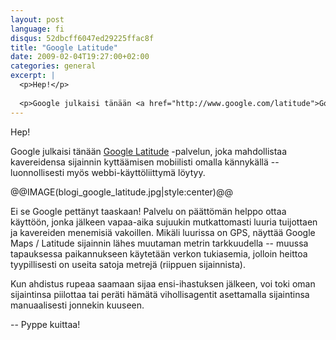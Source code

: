 ```yaml
---
layout: post
language: fi
disqus: 52dbcff6047ed29225ffac8f
title: "Google Latitude"
date: 2009-02-04T19:27:00+02:00
categories: general
excerpt: |
  <p>Hep!</p>
  
  <p>Google julkaisi tänään <a href="http://www.google.com/latitude">Google Latitude</a> -palvelun, joka mahdollistaa kavereidensa sijainnin kyttäämisen mobiilisti omalla kännykällä -- luonnollisesti myös webbi-käyttöliittymä löytyy.</p>
---
```

<p>Hep!</p>

<p>Google julkaisi tänään <a href="http://www.google.com/latitude">Google Latitude</a> -palvelun, joka mahdollistaa kavereidensa sijainnin kyttäämisen mobiilisti omalla kännykällä -- luonnollisesti myös webbi-käyttöliittymä löytyy.</p>

@@IMAGE(blogi_google_latitude.jpg|style:center)@@

<p>Ei se Google pettänyt taaskaan! Palvelu on päättömän helppo ottaa käyttöön, jonka jälkeen vapaa-aika sujuukin mutkattomasti luuria tuijottaen ja kavereiden menemisiä vakoillen. Mikäli luurissa on GPS, näyttää Google Maps / Latitude sijainnin lähes muutaman metrin tarkkuudella -- muussa tapauksessa paikannukseen käytetään verkon tukiasemia, jolloin heittoa tyypillisesti on useita satoja metrejä (riippuen sijainnista).</p>

<p>Kun ahdistus rupeaa saamaan sijaa ensi-ihastuksen jälkeen, voi toki oman sijaintinsa piilottaa tai peräti hämätä vihollisagentit asettamalla sijaintinsa manuaalisesti jonnekin kuuseen.</p>

<p>-- Pyppe kuittaa!</p>